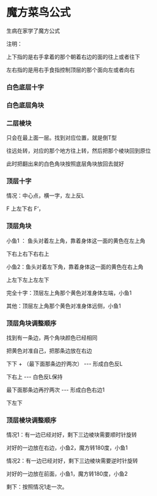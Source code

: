 # 魔方菜鸟公式

生病在家学了魔方公式





注明：

上下指的是右手拿着的那个朝着右边的面的往上或者往下

左右指的是用右手食指控制顶层的那个面向左或者向右

### 白色底层十字

### 白色底层角块 

### 二层棱块 

只会在最上面一层。找到对应位置，就是倒T型

往远处转，对应的那个地方往上转，然后把那个棱块回到原位

此时把翻出来的白色角块按照底层角块放回去就好

### 顶层十字

情况：中心点，横一字，左上反L

F 上左下右 F‘，

### 顶层角块

小鱼1 ： 鱼头对着左上角，靠着身体这一面的黄色在左上角

下右上右下右右上

小鱼2：鱼头对着左下角，靠着身体这一面的黄色在右上角

上左下左上左左下

完全十字：顶层左上角那个黄色对准身体左端，小鱼1

其他：顶层左上角那个黄色对准身体远侧，小鱼1

### 顶层角块调整顺序

找到有一条边，两个角块颜色已经相同

把黄色对准自己，把那条边放在右边

下下 + （最下面那条边拧两次） --- 形成白色反L

下右上 --- 白色反L保持

最下面那条边再拧两次 --- 形成白色右边1

下左下

### 顶层棱块调整顺序

情况1：有一边已经对好，剩下三边棱块需要顺时针旋转

对好的一边放在右边，小鱼2，魔方转180度，小鱼1

情况2：有一边已经对好，剩下三边棱块需要逆时针旋转

对好的一边放在前面，小鱼1，魔方转180度，小鱼2

剩下：按照情况1走一次。